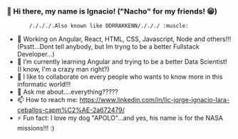 ### :wave: Hi there, my name is Ignacio! ("Nacho" for my friends! :grin:)
           /./././.Also known like DDRRAKKENN/./././ :muscle:

- 🔭 Working on Angular, React, HTML, CSS, Javascript, Node and others!!! (Psstt...Dont tell anybody, but Im tryng to be a better Fullstack Developer...)
- 🌱 I’m currently learning Angular and trying to be a better Data Scientist! (I know, I'm a crazy man right?)
- 👯 I like to collaborate on every people who wants to know more in this informatic world!!!
- 💬 Ask me about....everything?????
- 📫 How to reach me: https://www.linkedin.com/in/lic-jorge-ignacio-lara-ceballos-capm%C2%AE-2a672479/
- ⚡ Fun fact: I love my dog "APOLO"...and yes, his name is for the NASA missions!!! :)
